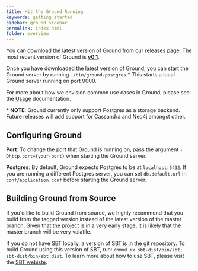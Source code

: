 ```yaml
---
title: Hit the Ground Running
keywords: getting_started
sidebar: ground_sidebar
permalink: index.html
folder: overview
---
```


You can download the latest version of Ground from our [releases page](https://github.com/ground-context/ground/releases).
The most recent version of Ground is [**v0.1**](https://github.com/ground-context/ground/releases/tag/v0.1.0).

Once you have downloaded the latest version of Ground, you can start the Ground server by running `./bin/ground-postgres`.*
This starts a local Ground server running on port 9000.

For more about how we envision common use cases in Ground, please see the [Usage](usage.html) documentation.

\* **NOTE**: Ground currently only support Postgres as a storage backend. Future releases will add support for Cassandra and Neo4j amongst other.

## Configuring Ground

**Port**: To change the port that Ground is running on, pass the argument `-Dhttp.port={your-port}` when starting the Ground server.

**Postgres**: By default, Ground expects Postgres to be at `localhost:5432`. If you are running a different Postgres server, you can set `db.default.url` in `conf/application.conf` before starting the Ground server.

## Building Ground from Source

If you'd like to build Ground from source, we highly recommend that you build from the tagged version instead of the latest version of the master branch. 
Given that the project is in a very early stage, it is likely that the master branch will be very volatile.

If you do not have SBT locally, a version of SBT is in the git repository.
To build Ground using this version of SBT, run: `chmod +x sbt-dist/bin/sbt; sbt-dist/bin/sbt dist`.
To learn more about how to use SBT, please visit the [SBT webiste](http://www.scala-sbt.org/).
